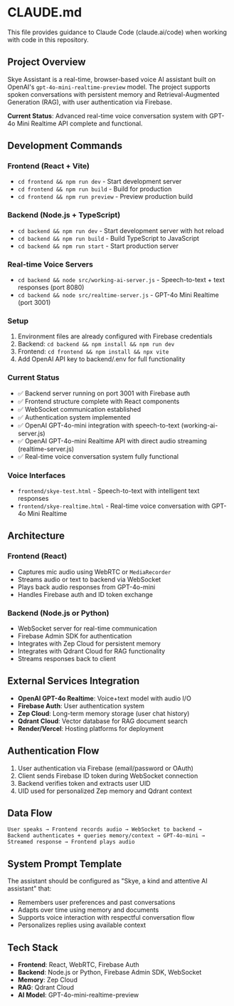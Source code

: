 # CLAUDE.md

This file provides guidance to Claude Code (claude.ai/code) when working with code in this repository.

## Project Overview

Skye Assistant is a real-time, browser-based voice AI assistant built on OpenAI's `gpt-4o-mini-realtime-preview` model. The project supports spoken conversations with persistent memory and Retrieval-Augmented Generation (RAG), with user authentication via Firebase.

**Current Status**: Advanced real-time voice conversation system with GPT-4o Mini Realtime API complete and functional.

## Development Commands

### Frontend (React + Vite)
- `cd frontend && npm run dev` - Start development server
- `cd frontend && npm run build` - Build for production
- `cd frontend && npm run preview` - Preview production build

### Backend (Node.js + TypeScript)
- `cd backend && npm run dev` - Start development server with hot reload
- `cd backend && npm run build` - Build TypeScript to JavaScript
- `cd backend && npm run start` - Start production server

### Real-time Voice Servers
- `cd backend && node src/working-ai-server.js` - Speech-to-text + text responses (port 8080)
- `cd backend && node src/realtime-server.js` - GPT-4o Mini Realtime (port 3001)

### Setup
1. Environment files are already configured with Firebase credentials
2. Backend: `cd backend && npm install && npm run dev`
3. Frontend: `cd frontend && npm install && npx vite`
4. Add OpenAI API key to backend/.env for full functionality

### Current Status
- ✅ Backend server running on port 3001 with Firebase auth
- ✅ Frontend structure complete with React components
- ✅ WebSocket communication established
- ✅ Authentication system implemented
- ✅ OpenAI GPT-4o-mini integration with speech-to-text (working-ai-server.js)
- ✅ OpenAI GPT-4o-mini Realtime API with direct audio streaming (realtime-server.js)
- ✅ Real-time voice conversation system fully functional

### Voice Interfaces
- `frontend/skye-test.html` - Speech-to-text with intelligent text responses
- `frontend/skye-realtime.html` - Real-time voice conversation with GPT-4o Mini Realtime

## Architecture

### Frontend (React)
- Captures mic audio using WebRTC or `MediaRecorder`
- Streams audio or text to backend via WebSocket
- Plays back audio responses from GPT-4o-mini
- Handles Firebase auth and ID token exchange

### Backend (Node.js or Python)
- WebSocket server for real-time communication
- Firebase Admin SDK for authentication
- Integrates with Zep Cloud for persistent memory
- Integrates with Qdrant Cloud for RAG functionality
- Streams responses back to client

## External Services Integration

- **OpenAI GPT-4o Realtime**: Voice+text model with audio I/O
- **Firebase Auth**: User authentication system
- **Zep Cloud**: Long-term memory storage (user chat history)
- **Qdrant Cloud**: Vector database for RAG document search
- **Render/Vercel**: Hosting platforms for deployment

## Authentication Flow

1. User authentication via Firebase (email/password or OAuth)
2. Client sends Firebase ID token during WebSocket connection
3. Backend verifies token and extracts user UID
4. UID used for personalized Zep memory and Qdrant context

## Data Flow

```
User speaks → Frontend records audio → WebSocket to backend → 
Backend authenticates + queries memory/context → GPT-4o-mini → 
Streamed response → Frontend plays audio
```

## System Prompt Template

The assistant should be configured as "Skye, a kind and attentive AI assistant" that:
- Remembers user preferences and past conversations
- Adapts over time using memory and documents
- Supports voice interaction with respectful conversation flow
- Personalizes replies using available context

## Tech Stack

- **Frontend**: React, WebRTC, Firebase Auth
- **Backend**: Node.js or Python, Firebase Admin SDK, WebSocket
- **Memory**: Zep Cloud
- **RAG**: Qdrant Cloud
- **AI Model**: GPT-4o-mini-realtime-preview